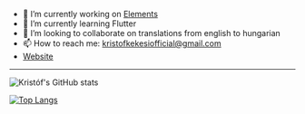 - 🔭 I’m currently working on [Elements][elements]
- 🌱 I’m currently learning Flutter
- 👯 I’m looking to collaborate on translations from english to hungarian
- 📫 How to reach me: kristofkekesiofficial@gmail.com
- [Website][website]

---

![Kristóf's GitHub stats](https://github-readme-stats.vercel.app/api?username=KristofKekesi&show_icons=true&title_color=eb8c10&icon_color=eb8c10)


[![Top Langs](https://github-readme-stats.vercel.app/api/top-langs/?username=KristofKekesi&title_color=eb8c10)](https://github.com/anuraghazra/github-readme-stats&card_width=100px)

[website]: https://kekesi.dev
[elements]: https://github.com/KristofKekesi/Elements/blob/master/README.md
[nasamira]: https://github.com/KristofKekesi/NASA-Mira/blob/master/README.md
